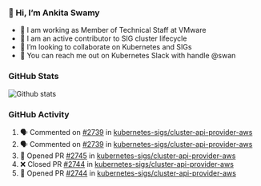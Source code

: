 ### 👋 Hi, I’m Ankita Swamy 

- 💼 I am working as Member of Technical Staff at VMware
- 👀 I am an active contributor to SIG cluster lifecycle 
- 💞️ I’m looking to collaborate on Kubernetes and SIGs
- 💬 You can reach me out on Kubernetes Slack with handle @swan

### GitHub Stats
![Github stats](https://github-readme-stats.vercel.app/api?username=Ankitasw&count_private=true&show_icons=true&theme=tokyonight)

### GitHub Activity 
<!--START_SECTION:activity-->
1. 🗣 Commented on [#2739](https://github.com/kubernetes-sigs/cluster-api-provider-aws/issues/2739) in [kubernetes-sigs/cluster-api-provider-aws](https://github.com/kubernetes-sigs/cluster-api-provider-aws)
2. 🗣 Commented on [#2739](https://github.com/kubernetes-sigs/cluster-api-provider-aws/issues/2739) in [kubernetes-sigs/cluster-api-provider-aws](https://github.com/kubernetes-sigs/cluster-api-provider-aws)
3. 💪 Opened PR [#2745](https://github.com/kubernetes-sigs/cluster-api-provider-aws/pull/2745) in [kubernetes-sigs/cluster-api-provider-aws](https://github.com/kubernetes-sigs/cluster-api-provider-aws)
4. ❌ Closed PR [#2744](https://github.com/kubernetes-sigs/cluster-api-provider-aws/pull/2744) in [kubernetes-sigs/cluster-api-provider-aws](https://github.com/kubernetes-sigs/cluster-api-provider-aws)
5. 💪 Opened PR [#2744](https://github.com/kubernetes-sigs/cluster-api-provider-aws/pull/2744) in [kubernetes-sigs/cluster-api-provider-aws](https://github.com/kubernetes-sigs/cluster-api-provider-aws)
<!--END_SECTION:activity-->
